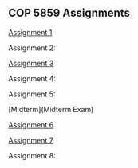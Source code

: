 ## COP 5859 Assignments

[Assignment 1](Assignment1)

Assignment 2:

[Assignment 3](Assignment3)

Assignment 4:

Assignment 5:

[Midterm](Midterm Exam)

[Assignment 6](Assignment6)

[Assignment 7](Assignment7)

Assignment 8:
